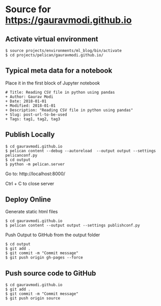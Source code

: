 # Source for https://gauravmodi.github.io

## Activate virtual environment
```
$ source projects/environments/ml_blog/bin/activate
$ cd projects/pelican/gauravmodi.github.io/
```


## Typical meta data for a notebook
Place it in the first block of Jupyter notebook
```
# Title: Reading CSV file in python using pandas
+ Author: Gaurav Modi
+ Date: 2018-01-01
+ Modified: 2018-01-01
+ Description: "Reading CSV file in python using pandas"
+ Slug: post-url-to-be-used
+ Tags: tag1, tag2, tag3
```

## Publish Locally
```
$ cd gauravmodi.github.io
$ pelican content --debug --autoreload  --output output --settings pelicanconf.py
$ cd output
$ python -m pelican.server
```

Go to: http://localhost:8000/
<p>
Ctrl + C to close server

## Deploy Online
Generate static html files
```
$ cd gauravmodi.github.io
$ pelican content --output output --settings publishconf.py
```

Push Output to GitHub from the output folder

```
$ cd output
$ git add .
$ git commit -m "Commit message"
$ git push origin gh-pages --force
```

## Push source code to GitHub
```
$ cd gauravmodi.github.io
$ git add .
$ git commit -m "Commit message"
$ git push origin source
```
